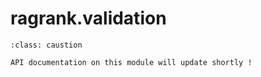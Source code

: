 # ragrank.validation

```{admonition} Note
:class: caustion

API documentation on this module will update shortly !
```